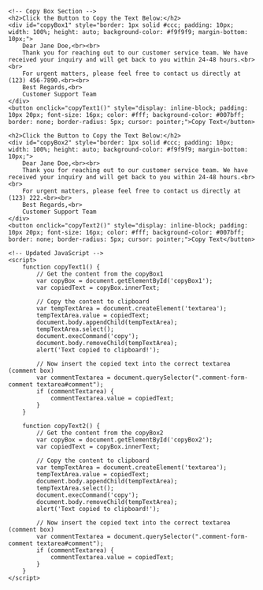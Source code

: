     <!-- Copy Box Section -->
    <h2>Click the Button to Copy the Text Below:</h2>
    <div id="copyBox1" style="border: 1px solid #ccc; padding: 10px; width: 100%; height: auto; background-color: #f9f9f9; margin-bottom: 10px;">
        Dear Jane Doe,<br><br>
        Thank you for reaching out to our customer service team. We have received your inquiry and will get back to you within 24-48 hours.<br><br>
        For urgent matters, please feel free to contact us directly at (123) 456-7890.<br><br>
        Best Regards,<br>
        Customer Support Team
    </div>
    <button onclick="copyText1()" style="display: inline-block; padding: 10px 20px; font-size: 16px; color: #fff; background-color: #007bff; border: none; border-radius: 5px; cursor: pointer;">Copy Text</button>

    <h2>Click the Button to Copy the Text Below:</h2>
    <div id="copyBox2" style="border: 1px solid #ccc; padding: 10px; width: 100%; height: auto; background-color: #f9f9f9; margin-bottom: 10px;">
        Dear Jane Doe,<br><br>
        Thank you for reaching out to our customer service team. We have received your inquiry and will get back to you within 24-48 hours.<br><br>
        For urgent matters, please feel free to contact us directly at (123) 222.<br><br>
        Best Regards,<br>
        Customer Support Team
    </div>
    <button onclick="copyText2()" style="display: inline-block; padding: 10px 20px; font-size: 16px; color: #fff; background-color: #007bff; border: none; border-radius: 5px; cursor: pointer;">Copy Text</button>

    <!-- Updated JavaScript -->
    <script>
        function copyText1() {
            // Get the content from the copyBox1
            var copyBox = document.getElementById('copyBox1');
            var copiedText = copyBox.innerText;

            // Copy the content to clipboard
            var tempTextArea = document.createElement('textarea');
            tempTextArea.value = copiedText;
            document.body.appendChild(tempTextArea);
            tempTextArea.select();
            document.execCommand('copy');
            document.body.removeChild(tempTextArea);
            alert('Text copied to clipboard!');

            // Now insert the copied text into the correct textarea (comment box)
            var commentTextarea = document.querySelector(".comment-form-comment textarea#comment");
            if (commentTextarea) {
                commentTextarea.value = copiedText;
            }
        }

        function copyText2() {
            // Get the content from the copyBox2
            var copyBox = document.getElementById('copyBox2');
            var copiedText = copyBox.innerText;

            // Copy the content to clipboard
            var tempTextArea = document.createElement('textarea');
            tempTextArea.value = copiedText;
            document.body.appendChild(tempTextArea);
            tempTextArea.select();
            document.execCommand('copy');
            document.body.removeChild(tempTextArea);
            alert('Text copied to clipboard!');

            // Now insert the copied text into the correct textarea (comment box)
            var commentTextarea = document.querySelector(".comment-form-comment textarea#comment");
            if (commentTextarea) {
                commentTextarea.value = copiedText;
            }
        }
    </script>
